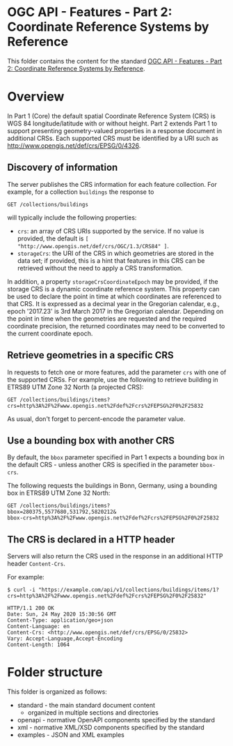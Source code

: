 # OGC API - Features - Part 2: Coordinate Reference Systems by Reference

This folder contains the content for the standard [OGC API - Features - Part 2: Coordinate Reference Systems by Reference](http://docs.opengeospatial.org/is/18-058/18-058.html).

# Overview

In Part 1 (Core) the default spatial Coordinate Reference System (CRS) is WGS 84 longitude/latitude with or without height. Part 2 extends Part 1 to support presenting geometry-valued properties in a response document in additional CRSs. Each supported CRS must be identified by a URI such as http://www.opengis.net/def/crs/EPSG/0/4326.

## Discovery of information

The server publishes the CRS information for each feature collection. For example, for a collection `buildings` the response to

```
GET /collections/buildings
```

will typically include the following properties:

* `crs`: an array of CRS URIs supported by the service. If no value is provided, the default is `[ "http://www.opengis.net/def/crs/OGC/1.3/CRS84" ]`.
* `storageCrs`: the URI of the CRS in which geometries are stored in the data set; if provided, this is a hint that features in this CRS can be retrieved without the need to apply a CRS transformation.

In addition, a property `storageCrsCoordinateEpoch` may be provided, if the storage CRS is a dynamic coordinate reference system. This property can be used to declare the point in time at which coordinates are referenced to that CRS. It is expressed as a decimal year in the Gregorian calendar, e.g., epoch '2017.23' is 3rd March 2017 in the Gregorian calendar. Depending on the point in time when the geometries are requested and the required coordinate precision, the returned coordinates may need to be converted to the current coordinate epoch.

## Retrieve geometries in a specific CRS

In requests to fetch one or more features, add the parameter `crs` with one of the supported CRSs. For example, use the following to retrieve building in ETRS89 UTM Zone 32 North (a projected CRS):

```
GET /collections/buildings/items?
crs=http%3A%2F%2Fwww.opengis.net%2Fdef%2Fcrs%2FEPSG%2F0%2F25832
```

As usual, don't forget to percent-encode the parameter value.

## Use a bounding box with another CRS

By default, the `bbox` parameter specified in Part 1 expects a bounding box in the default CRS - unless another CRS is specified in the parameter `bbox-crs`.

The following requests the buildings in Bonn, Germany, using a bounding box in ETRS89 UTM Zone 32 North:

```
GET /collections/buildings/items?
bbox=280375,5577680,531792,5820212&
bbox-crs=http%3A%2F%2Fwww.opengis.net%2Fdef%2Fcrs%2FEPSG%2F0%2F25832
```

## The CRS is declared in a HTTP header

Servers will also return the CRS used in the response in an additional HTTP header `Content-Crs`.

For example:

```
$ curl -i "https://example.com/api/v1/collections/buildings/items/1?crs=http%3A%2F%2Fwww.opengis.net%2Fdef%2Fcrs%2FEPSG%2F0%2F25832"

HTTP/1.1 200 OK
Date: Sun, 24 May 2020 15:30:56 GMT
Content-Type: application/geo+json
Content-Language: en
Content-Crs: <http://www.opengis.net/def/crs/EPSG/0/25832>
Vary: Accept-Language,Accept-Encoding
Content-Length: 1064
```

# Folder structure

This folder is organized as follows:

* standard - the main standard document content
  - organized in multiple sections and directories
* openapi - normative OpenAPI components specified by the standard
* xml - normative XML/XSD components specified by the standard
* examples - JSON and XML examples
